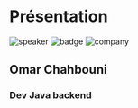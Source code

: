 <!-- .slide: class="speaker-slide" -->

# Présentation

![speaker](./assets/images/.jpg)
![badge](./assets/images/gde.png)
![company](./assets/images/logo_sfeir_bleu_orange.png)

## Omar Chahbouni

### Dev Java backend
<!-- .element: class="icon-rule icon-first" -->


